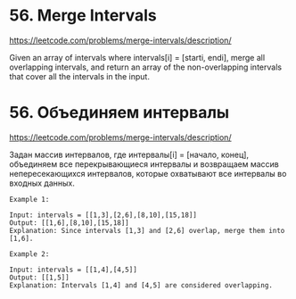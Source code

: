 # 56. Merge Intervals
https://leetcode.com/problems/merge-intervals/description/

Given an array of intervals where intervals[i] = [starti, endi], merge all 
overlapping intervals, and return an array of the non-overlapping intervals that
cover all the intervals in the input.

# 56. Объединяем интервалы
https://leetcode.com/problems/merge-intervals/description/

Задан массив интервалов, где интервалы[i] = [начало, конец], объединяем все
перекрывающиеся интервалы и возвращаем массив непересекающихся интервалов, которые
охватывают все интервалы во входных данных.

```
Example 1:

Input: intervals = [[1,3],[2,6],[8,10],[15,18]]
Output: [[1,6],[8,10],[15,18]]
Explanation: Since intervals [1,3] and [2,6] overlap, merge them into [1,6].

Example 2:

Input: intervals = [[1,4],[4,5]]
Output: [[1,5]]
Explanation: Intervals [1,4] and [4,5] are considered overlapping.
```
